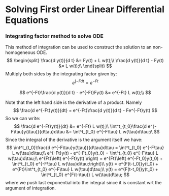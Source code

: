# Solving First order Linear Differential Equations

### Integrating factor method to solve ODE

This method of integration can be used to construct the solution to an non-homogeneous ODE.
$$
\begin{split}
\frac{d y(t)}{d t} &= Fy(t) + L w(t);\\
\frac{d y(t)}{d t} - Fy(t) &=  L w(t);\\
\end{split}
$$
Multiply both sides by the integrating factor given by:
$$
e^{\int -Fdt} = e^{-Ft}
$$

$$
e^{-Ft}\frac{d y(t)}{d t} - e^{-Ft}Fy(t) &=   e^{-Ft} L w(t);\\
$$

Note that the left hand side is the derivative of a product. Namely
$$
\frac{d e^{-Ft}y(t)}{dt} = e^{-Ft}\frac{d y(t)}{d t} - Fe^{-Ft}y(t)
$$
So we can write:
$$
\frac{d e^{-Ft}y(t)}{dt} &=   e^{-Ft} L w(t);\\
\int^t_{t_0}\frac{d e^{-F\tau}y(\tau)}{d\tau}d\tau &=  \int^t_{t_0} e^{-F\tau} L w(\tau)d\tau;\\
$$
Since the integral of the derivative is the argument itself we have:
$$
\int^t_{t_0}\frac{d e^{-F\tau}y(\tau)}{d\tau}d\tau =  \int^t_{t_0} e^{-F\tau} L w(\tau)d\tau;\\
e^{-Ft}y(t) - e^{-Ft_0}y(t_0) = \int^t_{t_0} e^{-F\tau} L w(\tau)d\tau;\\
e^{Ft}\left( e^{-Ft}y(t) \right) = e^{Ft}\left( e^{-Ft_0}y(t_0) + \int^t_{t_0} e^{-F\tau} L w(\tau)d\tau;\right)\\
y(t) = e^{F(t-t_0)}y(t_0) + e^{Ft}\int^t_{t_0} e^{-F\tau} L w(\tau)d\tau;\\
y(t) = e^{F(t-t_0)}y(t_0) + \int^t_{t_0} e^{F(t-\tau)} L w(\tau)d\tau;
$$
where we push last exponential into the integral since it is constant wrt the argument of integration.
